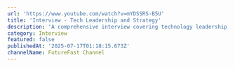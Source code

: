 ```yaml
---
url: 'https://www.youtube.com/watch?v=mYDSSRS-B5U'
title: 'Interview - Tech Leadership and Strategy'
description: 'A comprehensive interview covering technology leadership, strategy, and future trends'
category: Interview
featured: false
publishedAt: '2025-07-17T01:18:15.673Z'
channelName: FutureFast Channel
---
```



